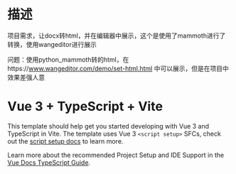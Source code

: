 # 描述
项目需求，让docx转html，并在编辑器中展示，这个是使用了mammoth进行了转换，使用wangeditor进行展示

问题：使用python_mammoth转的html，在https://www.wangeditor.com/demo/set-html.html 中可以展示，但是在项目中效果差强人意

# Vue 3 + TypeScript + Vite

This template should help get you started developing with Vue 3 and TypeScript in Vite. The template uses Vue 3 `<script setup>` SFCs, check out the [script setup docs](https://v3.vuejs.org/api/sfc-script-setup.html#sfc-script-setup) to learn more.

Learn more about the recommended Project Setup and IDE Support in the [Vue Docs TypeScript Guide](https://vuejs.org/guide/typescript/overview.html#project-setup).
